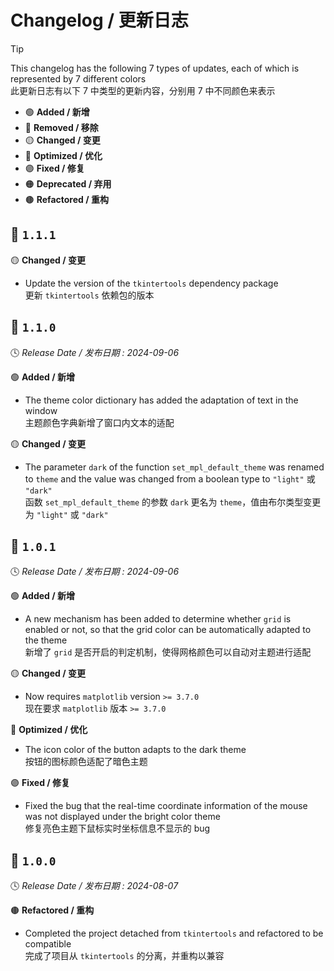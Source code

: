 Changelog / 更新日志
===================

> [!TIP]  
> This changelog has the following 7 types of updates, each of which is represented by 7 different colors  
> 此更新日志有以下 7 中类型的更新内容，分别用 7 中不同颜色来表示
> 
> * 🟢 **Added / 新增**
> * 🔴 **Removed / 移除**
> * 🟡 **Changed / 变更**
> * 🔵 **Optimized / 优化**
> * 🟣 **Fixed / 修复**
> * 🟠 **Deprecated / 弃用**
> * 🟤 **Refactored / 重构**

🔖 `1.1.1`
----------

🟡 **Changed / 变更**

- Update the version of the `tkintertools` dependency package  
更新 `tkintertools` 依赖包的版本

🔖 `1.1.0`
----------

🕓 *Release Date / 发布日期 : 2024-09-06*

🟢 **Added / 新增**

- The theme color dictionary has added the adaptation of text in the window  
主题颜色字典新增了窗口内文本的适配

🟡 **Changed / 变更**

- The parameter `dark` of the function `set_mpl_default_theme` was renamed to `theme` and the value was changed from a boolean type to `"light"` 或 `"dark"`  
函数 `set_mpl_default_theme` 的参数 `dark` 更名为 `theme`，值由布尔类型变更为 `"light"` 或 `"dark"`

🔖 `1.0.1`
----------

🕓 *Release Date / 发布日期 : 2024-09-06*

🟢 **Added / 新增**

- A new mechanism has been added to determine whether `grid` is enabled or not, so that the grid color can be automatically adapted to the theme  
新增了 `grid` 是否开启的判定机制，使得网格颜色可以自动对主题进行适配

🟡 **Changed / 变更**

- Now requires `matplotlib` version `>= 3.7.0`  
现在要求 `matplotlib` 版本 `>= 3.7.0`

🔵 **Optimized / 优化**

- The icon color of the button adapts to the dark theme  
按钮的图标颜色适配了暗色主题

🟣 **Fixed / 修复**

- Fixed the bug that the real-time coordinate information of the mouse was not displayed under the bright color theme  
修复亮色主题下鼠标实时坐标信息不显示的 bug

🔖 `1.0.0`
----------

🕓 *Release Date / 发布日期 : 2024-08-07*

🟤 **Refactored / 重构**

- Completed the project detached from `tkintertools` and refactored to be compatible  
完成了项目从 `tkintertools` 的分离，并重构以兼容
